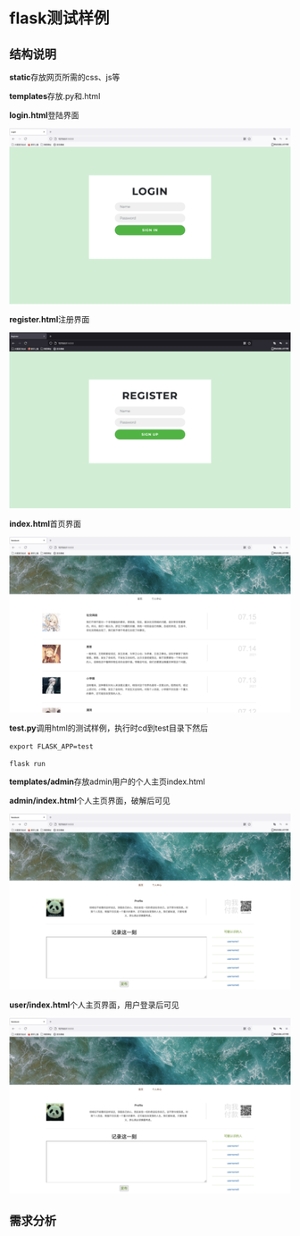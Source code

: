 # flask测试样例

## 结构说明

**static**存放网页所需的css、js等

**templates**存放.py和.html

**login.html**登陆界面

![](img/login效果图.png)

**register.html**注册界面

![](img/register效果图.png)

**index.html**首页界面

![](img/index效果图.png)

**test.py**调用html的测试样例，执行时cd到test目录下然后

`export FLASK_APP=test`

`flask run`

**templates/admin**存放admin用户的个人主页index.html

**admin/index.html**个人主页界面，破解后可见

![](img/admin效果图.png)

**user/index.html**个人主页界面，用户登录后可见

![](img/user效果图.png)



## 需求分析

